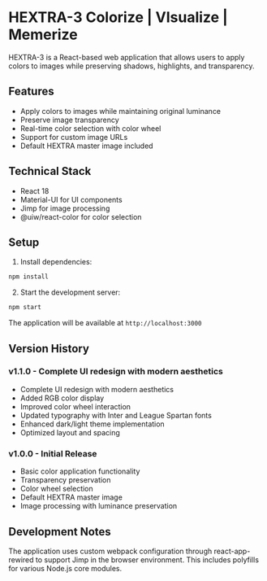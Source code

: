 # HEXTRA-3 Colorize | VIsualize | Memerize

HEXTRA-3 is a React-based web application that allows users to apply colors to images while preserving shadows, highlights, and transparency.

## Features

- Apply colors to images while maintaining original luminance
- Preserve image transparency
- Real-time color selection with color wheel
- Support for custom image URLs
- Default HEXTRA master image included

## Technical Stack

- React 18
- Material-UI for UI components
- Jimp for image processing
- @uiw/react-color for color selection

## Setup

1. Install dependencies:
```bash
npm install
```

2. Start the development server:
```bash
npm start
```

The application will be available at `http://localhost:3000`

## Version History

### v1.1.0 - Complete UI redesign with modern aesthetics
- Complete UI redesign with modern aesthetics
- Added RGB color display
- Improved color wheel interaction
- Updated typography with Inter and League Spartan fonts
- Enhanced dark/light theme implementation
- Optimized layout and spacing

### v1.0.0 - Initial Release
- Basic color application functionality
- Transparency preservation
- Color wheel selection
- Default HEXTRA master image
- Image processing with luminance preservation

## Development Notes

The application uses custom webpack configuration through react-app-rewired to support Jimp in the browser environment. This includes polyfills for various Node.js core modules.
